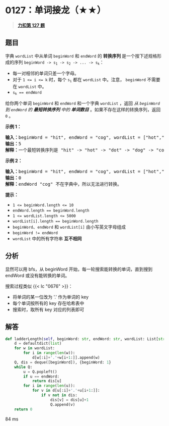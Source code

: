 # 0127：单词接龙（★★）


> <u>**[力扣第 127 题](https://leetcode.cn/problems/word-ladder/)**</u>

## 题目

<p>字典 <code>wordList</code> 中从单词 <code>beginWord</code><em> </em>和 <code>endWord</code> 的 <strong>转换序列 </strong>是一个按下述规格形成的序列<meta charset="UTF-8" /> <code>beginWord -&gt; s<sub>1</sub> -&gt; s<sub>2</sub> -&gt; ... -&gt; s<sub>k</sub></code>：</p>

<ul>
<li>每一对相邻的单词只差一个字母。</li>
<li><meta charset="UTF-8" /> 对于 <code>1 &lt;= i &lt;= k</code> 时，每个<meta charset="UTF-8" /> <code>s<sub>i</sub></code> 都在<meta charset="UTF-8" /> <code>wordList</code> 中。注意， <code>beginWord</code><em> </em>不需要在<meta charset="UTF-8" /> <code>wordList</code> 中。<meta charset="UTF-8" /></li>
<li><code>s<sub>k</sub> == endWord</code></li>
</ul>

<p>给你两个单词<em> </em><code>beginWord</code><em> </em>和 <code>endWord</code> 和一个字典 <code>wordList</code> ，返回 <em>从 <code>beginWord</code> 到 <code>endWord</code> 的 <strong>最短转换序列</strong> 中的 <strong>单词数目</strong></em> 。如果不存在这样的转换序列，返回 <code>0</code> 。</p>


<p><strong>示例 1：</strong></p>

<pre>
<strong>输入：</strong>beginWord = "hit", endWord = "cog", wordList = ["hot","dot","dog","lot","log","cog"]
<strong>输出：</strong>5
<strong>解释：</strong>一个最短转换序列是 "hit" -&gt; "hot" -&gt; "dot" -&gt; "dog" -&gt; "cog", 返回它的长度 5。
</pre>

<p><strong>示例 2：</strong></p>

<pre>
<strong>输入：</strong>beginWord = "hit", endWord = "cog", wordList = ["hot","dot","dog","lot","log"]
<strong>输出：</strong>0
<strong>解释：</strong>endWord "cog" 不在字典中，所以无法进行转换。</pre>



<p><strong>提示：</strong></p>

<ul>
<li><code>1 &lt;= beginWord.length &lt;= 10</code></li>
<li><code>endWord.length == beginWord.length</code></li>
<li><code>1 &lt;= wordList.length &lt;= 5000</code></li>
<li><code>wordList[i].length == beginWord.length</code></li>
<li><code>beginWord</code>、<code>endWord</code> 和 <code>wordList[i]</code> 由小写英文字母组成</li>
<li><code>beginWord != endWord</code></li>
<li><code>wordList</code> 中的所有字符串 <strong>互不相同</strong></li>
</ul>


## 分析

显然可以用 bfs，从 beginWord 开始，每一轮搜索能转换的单词，直到搜到 endWord 或没有能转换的单词。

搜索过程类似 {{< lc "0676" >}}：
- 将单词的某一位改为 '.' 作为单词的 key
- 每个单词按所有的 key 存在哈希表中
- 搜索时，取所有 key 对应的列表即可

## 解答

```python
def ladderLength(self, beginWord: str, endWord: str, wordList: List[str]) -> int:
    d = defaultdict(list)
    for w in wordList:
        for i in range(len(w)):
            d[w[:i]+'.'+w[i+1:]].append(w)
    Q, dis = deque([beginWord]), {beginWord: 1}
    while Q:
        u = Q.popleft()
        if u == endWord:
            return dis[u]
        for i in range(len(u)):
            for v in d[u[:i]+'.'+u[i+1:]]:
                if v not in dis:
                    dis[v] = dis[u]+1
                    Q.append(v)
    return 0
```
84 ms



